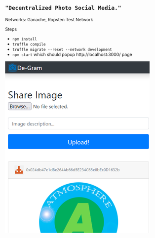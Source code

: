 ## ```"Decentralized Photo Social Media."```
Networks: Ganache, Ropsten Test Network

Steps
* `npm install`
* `truffle compile`
* `truffle migrate --reset --network development`
* `npm start` which should popup http://localhost:3000/ page

![De-Gram Snippet](https://github.com/hk102/De-Gram/blob/main/De-Gram%20Snippet.png)




